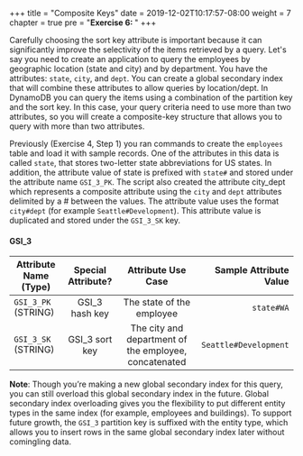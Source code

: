 +++
title = "Composite Keys"
date = 2019-12-02T10:17:57-08:00
weight = 7
chapter = true
pre = "<b>Exercise 6: </b>"
+++


Carefully choosing the sort key attribute is important because it can significantly improve the selectivity of the items retrieved by a query. Let's say you need to create an application to query the employees by geographic location (state and city) and by department. You have the attributes: `state`, `city`, and `dept`. You can create a global secondary index that will combine these attributes to allow queries by location/dept. In DynamoDB you can query the items using a combination of the partition key and the sort key. In this case, your query criteria need to use more than two attributes, so you will create a composite-key structure that allows you to query with more than two attributes.

Previously (Exercise 4, Step 1) you ran commands to create the `employees` table and load it with sample records. One of the attributes in this data is called `state`, that stores two-letter state abbreviations for US states. In addition, the attribute value of state is prefixed with `state#` and stored under the attribute name `GSI_3_PK`. The script also created the attribute city_dept which represents a composite attribute using the `city` and `dept` attributes delimited by a # between the values. The attribute value uses the format `city#dept` (for example `Seattle#Development`). This attribute value is duplicated and stored under the `GSI_3_SK` key.


#### GSI_3

| Attribute Name (Type)        | Special Attribute?           | Attribute Use Case          | Sample Attribute Value  |
| ------------- |:-------------:|:-------------:| -----:|
| `GSI_3_PK` (STRING)      | GSI_3 hash key | The state of the employee  | `state#WA`  |
| `GSI_3_SK` (STRING)      | GSI_3 sort key | The city and department of the employee, concatenated  | `Seattle#Development`  |


**Note**: Though you’re making a new global secondary index for this query, you can still overload this global secondary index in the future. Global secondary index overloading gives you the flexibility to put different entity types in the same index (for example, employees and buildings). To support future growth, the `GSI_3` partition key is suffixed with the entity type, which allows you to insert rows in the same global secondary index later without comingling data.
